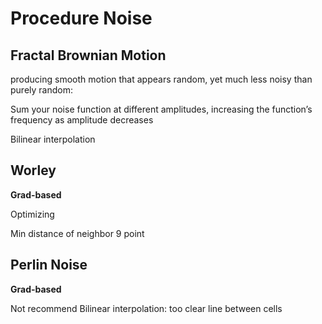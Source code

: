 # Procedure Noise

## Fractal Brownian Motion

producing smooth motion that appears random, yet much less noisy than purely random:

Sum your noise function at different amplitudes, increasing the function’s frequency as amplitude decreases

Bilinear interpolation 

## Worley

**Grad-based**

Optimizing

Min distance of neighbor 9 point

## Perlin Noise

**Grad-based**

Not recommend Bilinear interpolation: too clear line between cells

